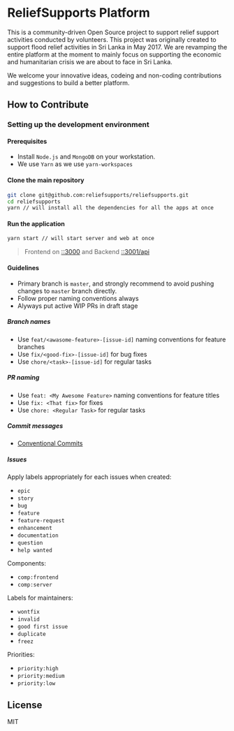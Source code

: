 # ReliefSupports Platform

This is a community-driven Open Source project to support relief support activities conducted by volunteers. This project was originally created to support flood relief activities in Sri Lanka in May 2017. We are revamping the entire platform at the moment to mainly focus on supporting the economic and humanitarian crisis we are about to face in Sri Lanka.

We welcome your innovative ideas, codeing and non-coding contributions and suggestions to build a better platform.

## How to Contribute

### Setting up the development environment

#### Prerequisites

- Install `Node.js` and `MongoDB` on your workstation.
- We use `Yarn` as we use `yarn-workspaces`

#### Clone the main repository

```bash
git clone git@github.com:reliefsupports/reliefsupports.git
cd reliefsupports
yarn // will install all the dependencies for all the apps at once
```

#### Run the application

```bash
yarn start // will start server and web at once
```

> Frontend on [::3000](http://localhost:3000) and Backend [::3001/api](http://localhost:3001/api)

#### Guidelines

- Primary branch is `master`, and strongly recommend to avoid pushing changes to `master` branch directly.
- Follow proper naming conventions always
- Alyways put active WIP PRs in draft stage

##### Branch names

- Use `feat/<awasome-feature>-[issue-id]` naming conventions for feature branches
- Use `fix/<good-fix>-[issue-id]` for bug fixes
- Use `chore/<task>-[issue-id]` for regular tasks

##### PR naming

- Use `feat: <My Awesome Feature>` naming conventions for feature titles
- Use `fix: <That fix>` for fixes
- Use `chore: <Regular Task>` for regular tasks

##### Commit messages

- [Conventional Commits](https://www.conventionalcommits.org/en/v1.0.0/)

##### Issues

Apply labels appropriately for each issues when created:

- `epic`
- `story`
- `bug`
- `feature`
- `feature-request`
- `enhancement`
- `documentation`
- `question`
- `help wanted`

Components:

- `comp:frontend`
- `comp:server`

Labels for maintainers:

- `wontfix`
- `invalid`
- `good first issue`
- `duplicate`
- `freez`

Priorities:

- `priority:high`
- `priority:medium`
- `priority:low`

## License

MIT
